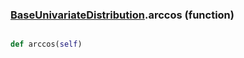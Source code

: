 ### [BaseUnivariateDistribution](BaseUnivariateDistribution.md).arccos (function)


```py

def arccos(self)

```


